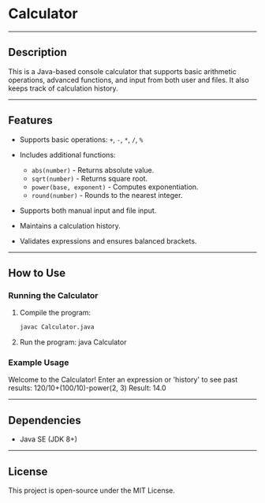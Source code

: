 # Calculator
---

## Description
This is a Java-based console calculator that supports basic arithmetic operations, advanced functions, and input from both user and files. It also keeps track of calculation history.

---

## Features
- Supports basic operations: `+`, `-`, `*`, `/`, `%`
- Includes additional functions:
  - `abs(number)` - Returns absolute value.
  - `sqrt(number)` - Returns square root.
  - `power(base, exponent)` - Computes exponentiation.
  - `round(number)` - Rounds to the nearest integer.

- Supports both manual input and file input.
- Maintains a calculation history.
- Validates expressions and ensures balanced brackets.

---

## How to Use

### Running the Calculator
1. Compile the program:
   ```sh
   javac Calculator.java
   
2. Run the program:
      java Calculator


### Example Usage
Welcome to the Calculator!
Enter an expression or 'history' to see past results: 120/10+(100/10)-power(2, 3)
Result: 14.0

---
## Dependencies
- Java SE (JDK 8+)

---


## License
This project is open-source under the MIT License.
